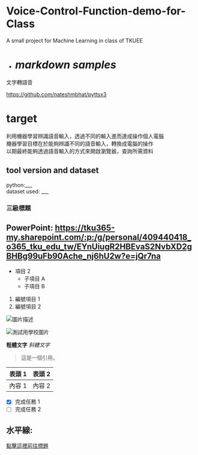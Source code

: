 # Voice-Control-Function-demo-for-Class
A small project for Machine Learning in class of TKUEE

- # *markdown samples*
文字轉語音

https://github.com/nateshmbhat/pyttsx3
# target
利用機器學習辨識語音輸入，透過不同的輸入進而達成操作個人電腦  
機器學習目標在於能夠辨識不同的語音輸入，轉換成電腦的操作  
以期最終能夠透過語音輸入的方式來開啟瀏覽器，查詢所需資料  
## tool version and dataset
python:___  
dataset used: ___
### 三級標題
PowerPoint: https://tku365-my.sharepoint.com/:p:/g/personal/409440418_o365_tku_edu_tw/EYnUiugR2HBEvaS2NvbXD2gBHBg99uFb90Ache_nj6hU2w?e=jQr7na
- 
- 項目 2
  - 子項目 A
  - 子項目 B
1. 編號項目 1
2. 編號項目 2

![圖片描述](圖片連結)

![測試用學校圖片](http://www.ee.tku.edu.tw/wp-content/uploads/2017/03/%E6%B7%A1%E6%B1%9F%E5%A4%A7%E5%AD%B8%E9%9B%BB%E6%A9%9F-06.png)  

**粗體文字**
*斜體文字*

> 這是一個引用。

| 表頭 1 | 表頭 2 |
| ------ | ------ |
| 內容 1 | 內容 2 |

- [x] 完成任務 1
- [ ] 完成任務 2

水平線:
---

[點擊這裡前往標題](#標題)
